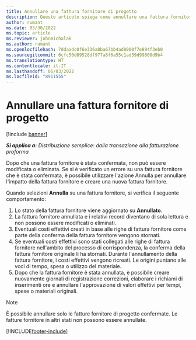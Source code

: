 ```yaml
---
title: Annullare una fattura fornitore di progetto
description: Questo articolo spiega come annullare una fattura fornitore di progetto in Microsoft Dynamics 365 Project Operations e l'impatto finanziario dell'annullamento di una fattura fornitore di progetto.
author: rumant
ms.date: 03/30/2022
ms.topic: article
ms.reviewer: johnmichalak
ms.author: rumant
ms.openlocfilehash: 7ddaadc0f6e336a8ba67bb4ad8000f7e894f3eb0
ms.sourcegitcommit: 6cfc50d89528df977a8f6a55c1ad39d99800d9b4
ms.translationtype: HT
ms.contentlocale: it-IT
ms.lasthandoff: 06/03/2022
ms.locfileid: "8911555"
---
```

# <a name="cancel-a-project-vendor-invoice"></a>Annullare una fattura fornitore di progetto

[!include [banner](../../includes/dataverse-preview.md)]

_**Si applica a:** Distribuzione semplice: dalla transazione alla fatturazione proforma_

Dopo che una fattura fornitore è stata confermata, non può essere modificata o eliminata. Se si è verificato un errore su una fattura fornitore che è stata confermata, è possibile utilizzare l'azione Annulla per annullare l'impatto della fattura fornitore e creare una nuova fattura fornitore.

Quando selezioni **Annulla** su una fattura fornitore, si verifica il seguente comportamento:

1. Lo stato della fattura fornitore viene aggiornato su **Annullato**.
2. La fattura fornitore annullata e i relativi record diventano di sola lettura e non possono essere modificati o eliminati.
3. Eventuali costi effettivi creati in base alle righe di fattura fornitore come parte della conferma della fattura fornitore vengono stornati.
4. Se eventuali costi effettivi sono stati collegati alle righe di fattura fornitore nell'ambito del processo di corrispondenza, la conferma della fattura fornitore originale li ha stornati. Durante l'annullamento della fattura fornitore, i costi effettivi vengono ricreati. Le origini puntano alle voci di tempo, spesa o utilizzo del materiale.
5. Dopo che la fattura fornitore è stata annullata, è possibile creare nuovamente giornali di registrazione correzioni, elaborare i richiami di inserimenti ore e annullare l'approvazione di valori effettivi per tempi, spese o materiali originali.

> [!NOTE]
> È possibile annullare solo le fatture fornitore di progetto confermate. Le fatture fornitore in altri stati non possono essere annullate.

[!INCLUDE[footer-include](../../includes/footer-banner.md)]
